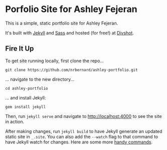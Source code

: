 # Porfolio Site for Ashley Fejeran

This is a simple, static portfolio site for Ashley Fejeran.

It's built with [Jekyll](http://jekyllrb.com/) and [Sass](http://sass-lang.com/) and hosted (for free!) at [Divshot](https://divshot.com/).

## Fire It Up

To get site running locally, first clone the repo...

```git clone https://github.com/nrbernard/ashley-portfolio.git```

... navigate to the new directory...

```cd ashley-portfolio```

... and install Jekyll:

```gem install jekyll```

Then, run `jekyll serve` and navigate to [http://localhost:4000](http://localhost:4000) to see the site in action.

After making changes, run `jekyll build` to have Jekyll generate an updated static site in `_.site`. You can also add the `--watch` flag to that command to have Jekyll watch for changes. Here are some more [handy commands](http://jekyllrb.com/docs/usage/).
